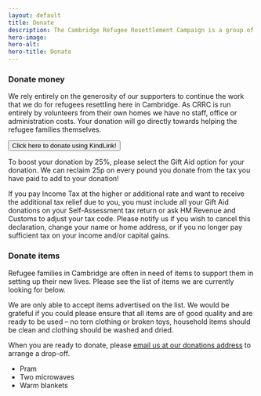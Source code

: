 ```yaml
---
layout: default
title: Donate
description: The Cambridge Refugee Resettlement Campaign is a group of volunteers and relies on donations and grants to continue its work. Donations may be of money, services, goods or time, and we are grateful for all of them!
hero-image:
hero-alt:
hero-title: Donate
---
```


### Donate money

We rely entirely on the generosity of our supporters to continue the work that we do for refugees resettling here in Cambridge. As CRRC is run entirely by volunteers from their own homes we have no staff, office or administration costs.  Your donation will go directly towards helping the refugee families themselves.

<a href="https://donate.kindlink.com/cambridge-refugee-resettlement-campaign/2255"><button class="btn donate">Click here to donate using KindLink!</button></a>

To boost your donation by 25%, please select the Gift Aid option for your donation. We can reclaim 25p on every pound you donate from the tax you have paid to add to your donation!

If you pay Income Tax at the higher or additional rate and want to receive the additional tax relief due to you, you must include all your Gift Aid donations on your Self-Assessment tax return or ask HM Revenue and Customs to adjust your tax code. Please notify us if you wish to cancel this declaration, change your name or home address, or if you no longer pay sufficient tax on your income and/or capital gains.

### Donate items

Refugee families in Cambridge are often in need of items to support them in setting up their new lives. Please see the list of items we are currently looking for below.

We are only able to accept items advertised on the list. We would be grateful if you could please ensure that all items are of good quality and are ready to be used – no torn clothing or broken toys, household items should be clean and clothing should be washed and dried.

When you are ready to donate, please [email us at our donations address](mailto:donations@cambridgerefugees.org) to arrange a drop-off.

- Pram
- Two microwaves
- Warm blankets

